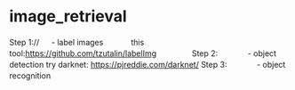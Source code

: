 # image_retrieval

Step 1://
  　- label images   　　　
  this tool:https://github.com/tzutalin/labelImg   　　　　
Step 2:   　
  　　- object detection
   try darknet: https://pjreddie.com/darknet/
Step 3:    　　　
  - object recognition   　　　
